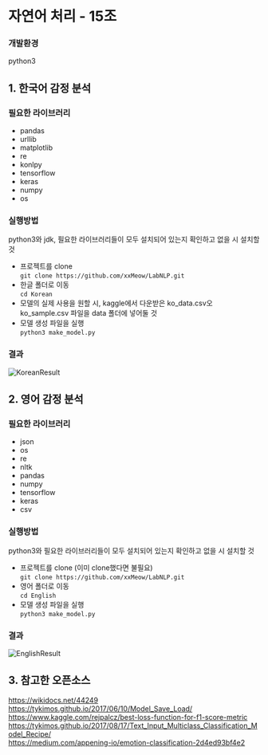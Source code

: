# 자연어 처리 - 15조

### 개발환경
python3

## 1. 한국어 감정 분석

### 필요한 라이브러리

- pandas
- urllib
- matplotlib
- re
- konlpy
- tensorflow
- keras
- numpy
- os

### 실행방법
python3와 jdk, 필요한 라이브러리들이 모두 설치되어 있는지 확인하고 없을 시 설치할 것
- 프로젝트를 clone <br>
``` git clone https://github.com/xxMeow/LabNLP.git ``` <br>
- 한글 폴더로 이동 <br>
``` cd Korean ``` <br>
- 모델의 실제 사용을 원할 시, kaggle에서 다운받은 ko_data.csv오 ko_sample.csv 파일을 data 폴더에 넣어둘 것
- 모델 생성 파일을 실행 <br>
``` python3 make_model.py ``` <br>

### 결과
![KoreanResult](./image/korean_result.png)

## 2. 영어 감정 분석

### 필요한 라이브러리

- json
- os
- re
- nltk
- pandas
- numpy
- tensorflow
- keras
- csv

### 실행방법
python3와 필요한 라이브러리들이 모두 설치되어 있는지 확인하고 없을 시 설치할 것
- 프로젝트를 clone (이미 clone했다면 불필요)<br>
``` git clone https://github.com/xxMeow/LabNLP.git ``` <br>
- 영어 폴더로 이동 <br>
``` cd English ``` <br>
- 모델 생성 파일을 실행 <br>
``` python3 make_model.py ``` <br>

### 결과
![EnglishResult](./image/english_result.png)

## 3. 참고한 오픈소스
https://wikidocs.net/44249 <br>
https://tykimos.github.io/2017/06/10/Model_Save_Load/ <br>
https://www.kaggle.com/rejpalcz/best-loss-function-for-f1-score-metric <br>
https://tykimos.github.io/2017/08/17/Text_Input_Multiclass_Classification_Model_Recipe/ <br>
https://medium.com/appening-io/emotion-classification-2d4ed93bf4e2

